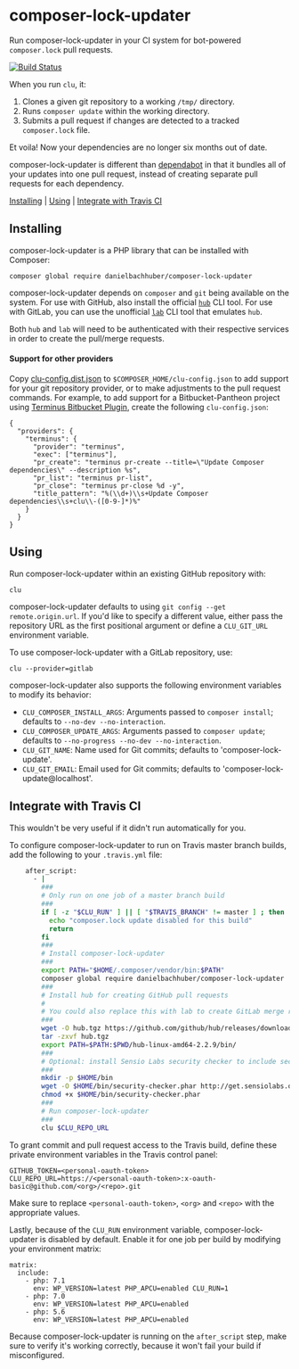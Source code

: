 composer-lock-updater
=====================

Run composer-lock-updater in your CI system for bot-powered `composer.lock` pull requests.

[![Build Status](https://travis-ci.org/danielbachhuber/composer-lock-updater.svg?branch=master)](https://travis-ci.org/danielbachhuber/composer-lock-updater)

When you run `clu`, it:

1. Clones a given git repository to a working `/tmp/` directory.
2. Runs `composer update` within the working directory.
3. Submits a pull request if changes are detected to a tracked `composer.lock` file.

Et voila! Now your dependencies are no longer six months out of date.

composer-lock-updater is different than [dependabot](https://dependabot.com/) in that it bundles all of your updates into one pull request, instead of creating separate pull requests for each dependency.

[Installing](#installing) | [Using](#using) | [Integrate with Travis CI](#use-with-travis-ci)

## Installing

composer-lock-updater is a PHP library that can be installed with Composer:

    composer global require danielbachhuber/composer-lock-updater

composer-lock-updater depends on `composer` and `git` being available on the system. For use with GitHub, also install the official [`hub`](https://github.com/github/hub) CLI tool. For use with GitLab, you can use the unofficial [`lab`](https://github.com/zaquestion/lab) CLI tool that emulates `hub`.

Both `hub` and `lab` will need to be authenticated with their respective services in order to create the pull/merge requests.

#### Support for other providers
Copy [clu-config.dist.json](clu-config.dist.json) to `$COMPOSER_HOME/clu-config.json` to add support for your git repository provider, or to make adjustments to the pull request commands. For example, to add support for a Bitbucket-Pantheon project using [Terminus Bitbucket Plugin](https://github.com/aaronbauman/terminus-bitbucket-plugin), create the following `clu-config.json`:
```
{
  "providers": {
    "terminus": {
      "provider": "terminus",
      "exec": ["terminus"],
      "pr_create": "terminus pr-create --title=\"Update Composer dependencies\" --description %s",
      "pr_list": "terminus pr-list",
      "pr_close": "terminus pr-close %d -y",
      "title_pattern": "%(\\d+)\\s+Update Composer dependencies\\s+clu\\-([0-9-]*)%"
    }
  }
}
```

## Using

Run composer-lock-updater within an existing GitHub repository with:

    clu

composer-lock-updater defaults to using `git config --get remote.origin.url`. If you'd like to specify a different value, either pass the repository URL as the first positional argument or define a `CLU_GIT_URL` environment variable.

To use composer-lock-updater with a GitLab repository, use:

    clu --provider=gitlab

composer-lock-updater also supports the following environment variables to modify its behavior:

* `CLU_COMPOSER_INSTALL_ARGS`: Arguments passed to `composer install`; defaults to `--no-dev --no-interaction`.
* `CLU_COMPOSER_UPDATE_ARGS`: Arguments passed to `composer update`; defaults to `--no-progress --no-dev --no-interaction`.
* `CLU_GIT_NAME`: Name used for Git commits; defaults to 'composer-lock-update'.
* `CLU_GIT_EMAIL`: Email used for Git commits; defaults to 'composer-lock-update@localhost'.

## Integrate with Travis CI

This wouldn't be very useful if it didn't run automatically for you.

To configure composer-lock-updater to run on Travis master branch builds, add the following to your `.travis.yml` file:

```bash
    after_script:
      - |
        ###
        # Only run on one job of a master branch build
        ###
        if [ -z "$CLU_RUN" ] || [ "$TRAVIS_BRANCH" != master ] ; then
          echo "composer.lock update disabled for this build"
          return
        fi
        ###
        # Install composer-lock-updater
        ###
        export PATH="$HOME/.composer/vendor/bin:$PATH"
        composer global require danielbachhuber/composer-lock-updater
        ###
        # Install hub for creating GitHub pull requests
        #
        # You could also replace this with lab to create GitLab merge requests.
        ###
        wget -O hub.tgz https://github.com/github/hub/releases/download/v2.2.9/hub-linux-amd64-2.2.9.tgz
        tar -zxvf hub.tgz
        export PATH=$PATH:$PWD/hub-linux-amd64-2.2.9/bin/
        ###
        # Optional: install Sensio Labs security checker to include security advisories in PR comments
        ###
        mkdir -p $HOME/bin
        wget -O $HOME/bin/security-checker.phar http://get.sensiolabs.org/security-checker.phar
        chmod +x $HOME/bin/security-checker.phar 
        ###
        # Run composer-lock-updater
        ###
        clu $CLU_REPO_URL
```

To grant commit and pull request access to the Travis build, define these private environment variables in the Travis control panel:

    GITHUB_TOKEN=<personal-oauth-token>
    CLU_REPO_URL=https://<personal-oauth-token>:x-oauth-basic@github.com/<org>/<repo>.git

Make sure to replace `<personal-oauth-token>`, `<org>` and `<repo>` with the appropriate values.

Lastly, because of the `CLU_RUN` environment variable, composer-lock-updater is disabled by default. Enable it for one job per build by modifying your environment matrix:

    matrix:
      include:
        - php: 7.1
          env: WP_VERSION=latest PHP_APCU=enabled CLU_RUN=1
        - php: 7.0
          env: WP_VERSION=latest PHP_APCU=enabled
        - php: 5.6
          env: WP_VERSION=latest PHP_APCU=enabled

Because composer-lock-updater is running on the `after_script` step, make sure to verify it's working correctly, because it won't fail your build if misconfigured.
